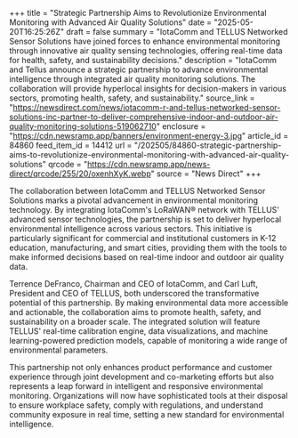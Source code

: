 +++
title = "Strategic Partnership Aims to Revolutionize Environmental Monitoring with Advanced Air Quality Solutions"
date = "2025-05-20T16:25:26Z"
draft = false
summary = "IotaComm and TELLUS Networked Sensor Solutions have joined forces to enhance environmental monitoring through innovative air quality sensing technologies, offering real-time data for health, safety, and sustainability decisions."
description = "IotaComm and Tellus announce a strategic partnership to advance environmental intelligence through integrated air quality monitoring solutions. The collaboration will provide hyperlocal insights for decision-makers in various sectors, promoting health, safety, and sustainability."
source_link = "https://newsdirect.com/news/iotacomm-r-and-tellus-networked-sensor-solutions-inc-partner-to-deliver-comprehensive-indoor-and-outdoor-air-quality-monitoring-solutions-519062710"
enclosure = "https://cdn.newsramp.app/banners/environment-energy-3.jpg"
article_id = 84860
feed_item_id = 14412
url = "/202505/84860-strategic-partnership-aims-to-revolutionize-environmental-monitoring-with-advanced-air-quality-solutions"
qrcode = "https://cdn.newsramp.app/news-direct/qrcode/255/20/oxenhXyK.webp"
source = "News Direct"
+++

<p>The collaboration between IotaComm and TELLUS Networked Sensor Solutions marks a pivotal advancement in environmental monitoring technology. By integrating IotaComm's LoRaWAN® network with TELLUS' advanced sensor technologies, the partnership is set to deliver hyperlocal environmental intelligence across various sectors. This initiative is particularly significant for commercial and institutional customers in K-12 education, manufacturing, and smart cities, providing them with the tools to make informed decisions based on real-time indoor and outdoor air quality data.</p><p>Terrence DeFranco, Chairman and CEO of IotaComm, and Carl Luft, President and CEO of TELLUS, both underscored the transformative potential of this partnership. By making environmental data more accessible and actionable, the collaboration aims to promote health, safety, and sustainability on a broader scale. The integrated solution will feature TELLUS' real-time calibration engine, data visualizations, and machine learning-powered prediction models, capable of monitoring a wide range of environmental parameters.</p><p>This partnership not only enhances product performance and customer experience through joint development and co-marketing efforts but also represents a leap forward in intelligent and responsive environmental monitoring. Organizations will now have sophisticated tools at their disposal to ensure workplace safety, comply with regulations, and understand community exposure in real time, setting a new standard for environmental intelligence.</p>